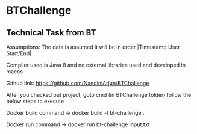 # BTChallenge
Technical Task from BT
------------------------
Assumptions:
The data is assumed it will be in order |Timestamp  User  Start/End|

Compiler used is Java 8 and no external libraries used and developed in macos

Github link: https://github.com/NandiniArjun/BTChallenge

After you checked out project, goto cmd (in BTChallenge folder) follow the below steps to execute

Docker build command -> docker build -t bt-challenge .

Docker run command -> docker run bt-challenge input.txt
